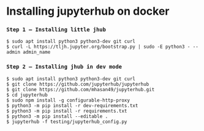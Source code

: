 # Installing jupyterhub on docker

### `Step 1 — Installing little jhub`

```
$ sudo apt install python3 python3-dev git curl
$ curl -L https://tljh.jupyter.org/bootstrap.py | sudo -E python3 - --admin admin_name

```

### `Step 2 — Installing jhub in dev mode`

```
$ sudo apt install python3 python3-dev git curl
$ git clone https://github.com/jupyterhub/jupyterhub
$ git clone https://github.com/mhasan49/jupyterhub.git
$ cd jupyterhub
$ sudo npm install -g configurable-http-proxy
$ python3 -m pip install -r dev-requirements.txt
$ python3 -m pip install -r requirements.txt
$ python3 -m pip install --editable .
$ jupyterhub -f testing/jupyterhub_config.py

```
